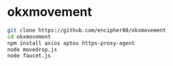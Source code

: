 # okxmovement


```bash
git clone https://github.com/encipher88/okxmovement
cd okxmovement
npm install axios aptos https-proxy-agent
node movedrop.js
node faucet.js

```
